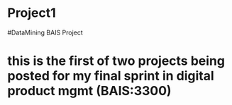# Project1
#DataMining BAIS Project
# this is the first of two projects being posted for my final sprint in digital product mgmt (BAIS:3300)
